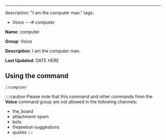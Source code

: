 ---
description: "I am the computer man."
tags:
  - Voice
---# computer

**Name**: computer

**Group**: Voice

**Description**: I am the computer man.

**Last Updated**: DATE HERE

## Using the command

    //computer

::::caution Please note that this command and other commands from the **Voice** command group are not allowed in the following channels:
- the_board
- attachment-spam
- bots
- thejewbot-suggestions
- quotes
::::